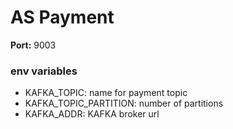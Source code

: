 # AS Payment 

**Port:** 9003

### env variables
<ul>
	<li> KAFKA_TOPIC: name for payment topic</li>
	<li> KAFKA_TOPIC_PARTITION: number of partitions</li>
	<li> KAFKA_ADDR: KAFKA broker url</li>
</ul>

